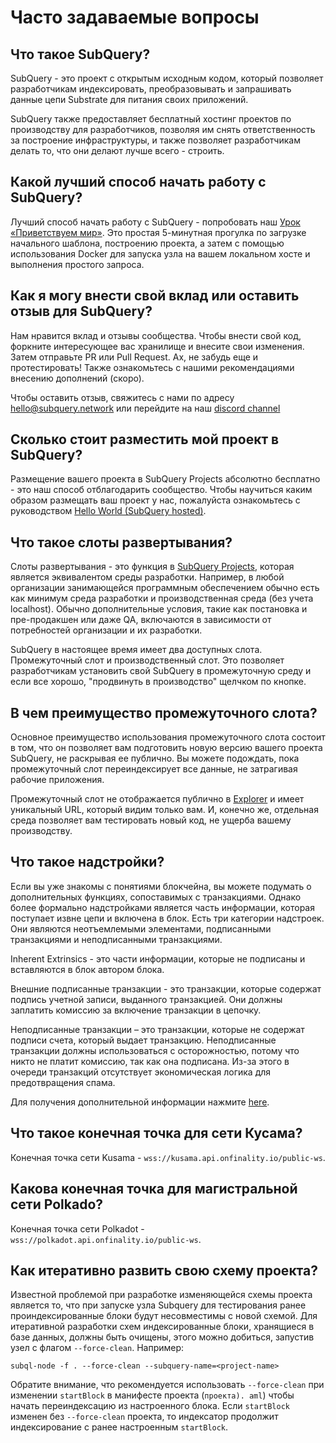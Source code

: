 # Часто задаваемые вопросы

## Что такое SubQuery?

SubQuery - это проект с открытым исходным кодом, который позволяет разработчикам индексировать, преобразовывать и запрашивать данные цепи Substrate для питания своих приложений.

SubQuery также предоставляет бесплатный хостинг проектов по производству для разработчиков, позволяя им снять ответственность за построение инфраструктуры, и также позволяет разработчикам делать то, что они делают лучше всего - строить.

## Какой лучший способ начать работу с SubQuery?

Лучший способ начать работу с SubQuery - попробовать наш [Урок «Приветствуем мир»](../quickstart/helloworld-localhost.md). Это простая 5-минутная прогулка по загрузке начального шаблона, построению проекта, а затем с помощью использования Docker для запуска узла на вашем локальном хосте и выполнения простого запроса.

## Как я могу внести свой вклад или оставить отзыв для SubQuery?

Нам нравится вклад и отзывы сообщества. Чтобы внести свой код, форкните интересующее вас хранилище и внесите свои изменения. Затем отправьте PR или Pull Request. Ах, не забудь еще и протестировать! Также ознакомьтесь с нашими рекомендациями внесению дополнений (скоро).

Чтобы оставить отзыв, свяжитесь с нами по адресу hello@subquery.network или перейдите на наш [discord channel](https://discord.com/invite/78zg8aBSMG)

## Сколько стоит разместить мой проект в SubQuery?

Размещение вашего проекта в SubQuery Projects абсолютно бесплатно - это наш способ отблагодарить сообщество. Чтобы научиться каким образом размещать ваш проект у нас, пожалуйста ознакомьтесь с руководством [Hello World (SubQuery hosted)](../quickstart/helloworld-hosted.md).

## Что такое слоты развертывания?

Слоты развертывания - это функция в [SubQuery Projects](https://project.subquery.network), которая является эквивалентом среды разработки. Например, в любой организации занимающейся программным обеспечением обычно есть как минимум среда разработки и производственная среда (без учета localhost). Обычно дополнительные условия, такие как постановка и пре-продакшен или даже QA, включаются в зависимости от потребностей организации и их разработки.

SubQuery в настоящее время имеет два доступных слота. Промежуточный слот и производственный слот. Это позволяет разработчикам установить свой SubQuery в промежуточную среду и если все хорошо, "продвинуть в производство" щелчком по кнопке.

## В чем преимущество промежуточного слота?

Основное преимущество использования промежуточного слота состоит в том, что он позволяет вам подготовить новую версию вашего проекта SubQuery, не раскрывая ее публично. Вы можете подождать, пока промежуточный слот переиндексирует все данные, не затрагивая рабочие приложения.

Промежуточный слот не отображается публично в [Explorer](https://explorer.subquery.network/) и имеет уникальный URL, который видим только вам. И, конечно же, отдельная среда позволяет вам тестировать новый код, не ущерба вашему производству.

## Что такое надстройки?

Если вы уже знакомы с понятиями блокчейна, вы можете подумать о дополнительных функциях, сопоставимых с транзакциями. Однако более формально надстройками является часть информации, которая поступает извне цепи и включена в блок. Есть три категории надстроек. Они являются неотъемлемыми элементами, подписанными транзакциями и неподписанными транзакциями.

Inherent Extrinsics - это части информации, которые не подписаны и вставляются в блок автором блока.

Внешние подписанные транзакции - это транзакции, которые содержат подпись учетной записи, выданного транзакцией. Они должны заплатить комиссию за включение транзакции в цепочку.

Неподписанные транзакции – это транзакции, которые не содержат подписи счета, который выдает транзакцию. Неподписанные транзакции должны использоваться с осторожностью, потому что никто не платит комиссию, так как она подписана. Из-за этого в очереди транзакций отсутствует экономическая логика для предотвращения спама.

Для получения дополнительной информации нажмите [here](https://substrate.dev/docs/en/knowledgebase/learn-substrate/extrinsics).

## Что такое конечная точка для сети Кусама?

Конечная точка сети Kusama - `wss://kusama.api.onfinality.io/public-ws`.

## Какова конечная точка для магистральной сети Polkado?

Конечная точка сети Polkadot - `wss://polkadot.api.onfinality.io/public-ws`.

## Как итеративно развить свою схему проекта?

Известной проблемой при разработке изменяющейся схемы проекта является то, что при запуске узла Subquery для тестирования ранее проиндексированные блоки будут несовместимы с новой схемой. Для итеративной разработки схем индексированные блоки, хранящиеся в базе данных, должны быть очищены, этого можно добиться, запустив узел с флагом `--force-clean`. Например:

```shell
subql-node -f . --force-clean --subquery-name=<project-name>
```

Обратите внимание, что рекомендуется использовать `--force-clean` при изменении `startBlock` в манифесте проекта (`проекта). aml`) чтобы начать переиндексацию из настроенного блока. Если `startBlock` изменен без `--force-clean` проекта, то индексатор продолжит индексирование с ранее настроенным `startBlock`.